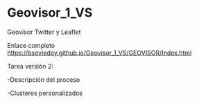 # Geovisor_1_VS
Geovisor Twitter y Leaflet


Enlace completo https://bsoviedoy.github.io/Geovisor_1_VS/GEOVISOR/Index.html


Tarea versión 2:


-Descripción del proceso

-Clusteres personalizados
